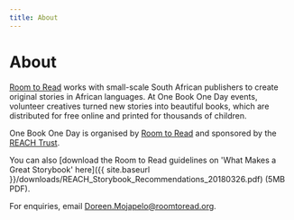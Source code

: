 ```yaml
---
title: About
---
```


# About

[Room to Read](http://roomtoread.org) works with small-scale South African publishers to create original stories in African languages. At One Book One Day events, volunteer creatives turned new stories into beautiful books, which are distributed for free online and printed for thousands of children.

One Book One Day is organised by [Room to Read](http://roomtoread.org) and sponsored by the [REACH Trust](http://www.worldbank.org/en/programs/reach).

You can also [download the Room to Read guidelines on 'What Makes a Great Storybook' here]({{ site.baseurl }}/downloads/REACH_Storybook_Recommendations_20180326.pdf) (5MB PDF).

For enquiries, email [Doreen.Mojapelo@roomtoread.org](mailto:Doreen.Mojapelo@roomtoread.org).

